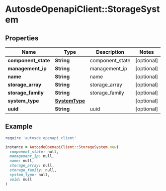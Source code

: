 # AutosdeOpenapiClient::StorageSystem

## Properties

| Name | Type | Description | Notes |
| ---- | ---- | ----------- | ----- |
| **component_state** | **String** | component_state | [optional] |
| **management_ip** | **String** | management_ip | [optional] |
| **name** | **String** | name | [optional] |
| **storage_array** | **String** | storage_array | [optional] |
| **storage_family** | **String** | storage_family | [optional] |
| **system_type** | [**SystemType**](SystemType.md) |  | [optional] |
| **uuid** | **String** | uuid | [optional] |

## Example

```ruby
require 'autosde_openapi_client'

instance = AutosdeOpenapiClient::StorageSystem.new(
  component_state: null,
  management_ip: null,
  name: null,
  storage_array: null,
  storage_family: null,
  system_type: null,
  uuid: null
)
```

